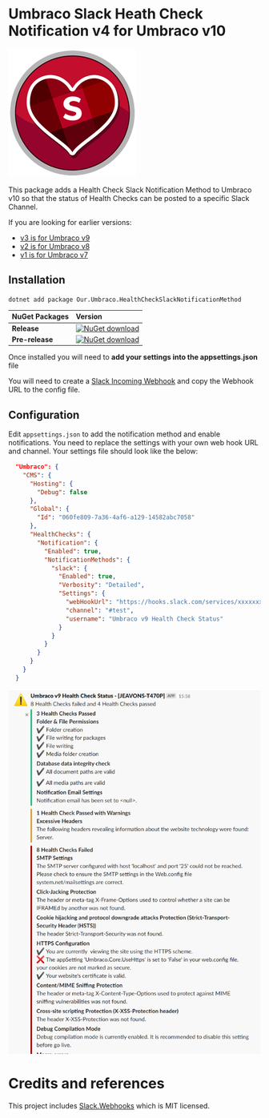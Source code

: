 # Umbraco Slack Heath Check Notification v4 for Umbraco v10 #

![Icon](https://github.com/CrumpledDog/Umbraco-HealthCheckSlackNotificationMethod/blob/develop/build/assets/icon/slack-health-check-notification-256.png?raw=true)

This package adds a Health Check Slack Notification Method to Umbraco v10 so that the status of Health Checks can be posted to a specific Slack Channel.

If you are looking for earlier versions:
- [v3 is for Umbraco v9](https://github.com/CrumpledDog/Umbraco-HealthCheckSlackNotificationMethod/tree/develop-v3)
- [v2 is for Umbraco v8](https://github.com/CrumpledDog/Umbraco-HealthCheckSlackNotificationMethod/tree/develop-v2)
- [v1 is for Umbraco v7](https://github.com/CrumpledDog/Umbraco-HealthCheckSlackNotificationMethod/tree/develop)

## Installation ##

```none
dotnet add package Our.Umbraco.HealthCheckSlackNotificationMethod  
```

|NuGet Packages    |Version           |
|:-----------------|:-----------------|
|**Release**|[![NuGet download](http://img.shields.io/nuget/vpre/Our.Umbraco.HealthCheckSlackNotificationMethod.svg)](https://www.nuget.org/packages/Our.Umbraco.HealthCheckSlackNotificationMethod/)
|**Pre-release**|[![NuGet download](https://img.shields.io/myget/umbraco-packages/vpre/Our.Umbraco.HealthCheckSlackNotificationMethod.svg)](https://www.myget.org/feed/umbraco-packages/package/nuget/Our.Umbraco.HealthCheckSlackNotificationMethod/)

Once installed you will need to **add your settings into the appsettings.json** file

You will need to create a [Slack Incoming Webhook](https://my.slack.com/services/new/incoming-webhook/) and copy the Webhook URL to the config file. 

## Configuration ##

Edit `appsettings.json` to add the notification method and enable notifications. You need to replace the settings with your own web hook URL and channel. Your settings  file should look like the below:

```json
  "Umbraco": {
    "CMS": {
      "Hosting": {
        "Debug": false
      },
      "Global": {
        "Id": "060fe809-7a36-4af6-a129-14582abc7058"
      },
      "HealthChecks": {
        "Notification": {
          "Enabled": true,
          "NotificationMethods": {
            "slack": {
              "Enabled": true,
              "Verbosity": "Detailed",
              "Settings": {
                "webHookUrl": "https://hooks.slack.com/services/xxxxxxxx/xxxxxxxx/xxxxxxxxx",
                "channel": "#test",
                "username": "Umbraco v9 Health Check Status"
              }
            }
          }
        }
      }
    }
  }
```

![Example](docs/example.png)

# Credits and references

This project includes [Slack.Webhooks](https://github.com/nerdfury/Slack.Webhooks) which is MIT licensed.